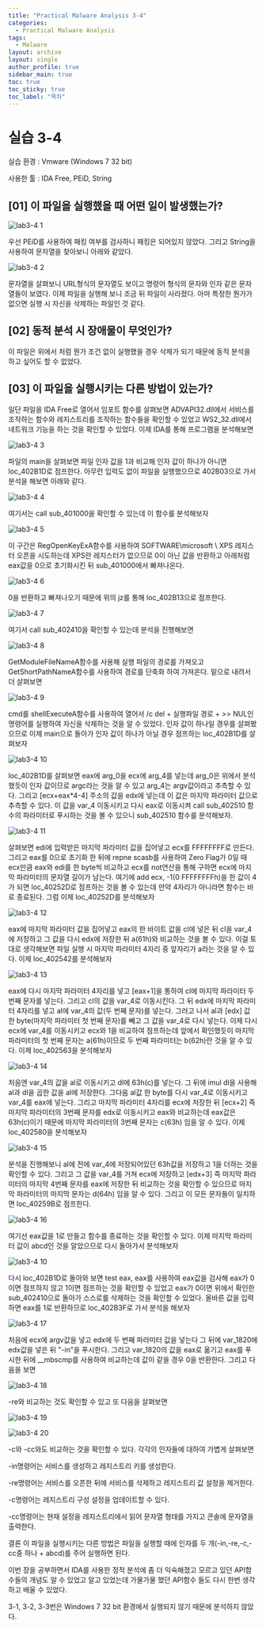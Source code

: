 ```yaml
---
title: "Practical Malware Analysis 3-4"
categories:
  - Practical Malware Analysis
tags:
  - Malware
layout: archive
layout: single
author_profile: true
sidebar_main: true
toc: true
toc_sticky: true
toc_label: "목차"
---
```


# 실습 3-4

실습 환경 : Vmware (Windows 7 32 bit)

사용한 툴 : IDA Free, PEiD, String

## [01] 이 파일을 실행했을 때 어떤 일이 발생했는가?

![lab3-4 1](https://user-images.githubusercontent.com/91646923/135559426-89343fc1-d56d-4c58-b056-080a9334466a.JPG)

우선 PEiD를 사용하여 패킹 여부를 검사하니 패킹은 되어있지 않았다. 그리고 String을 사용하여 문자열을 찾아보니 아래와 같았다.

![lab3-4 2](https://user-images.githubusercontent.com/91646923/135559433-30eca722-d801-421e-8e61-05444155a506.JPG)

문자열을 살펴보니 URL형식의 문자열도 보이고 명령어 형식의 문자와 인자 같은 문자열들이 보였다. 이제 파일을 실행해 보니 조금 뒤 파일이 사라졌다. 아마 특정한 뭔가가 없으면 실행 시 자신을 삭제하는 파일인 것 같다.

## [02] 동적 분석 시 장애물이 무엇인가?

이 파일은 위에서 처럼 뭔가 조건 없이 실행했을 경우 삭제가 되기 때문에 동적 분석을 하고 싶어도 할 수 없었다.

## [03] 이 파일을 실행시키는 다른 방법이 있는가?

일단 파일을 IDA Free로 열어서 임포트 함수를 살펴보면 ADVAPI32.dll에서 서비스를 조작하는 함수와 레지스트리를 조작하는 함수들을 확인할 수 있었고 WS2_32.dll에서 네트워크 기능을 하는 것을 확인할 수 있었다. 이제 IDA를 통해 프로그램을 분석해보면

![lab3-4 3](https://user-images.githubusercontent.com/91646923/135559463-c519c7fd-0485-4873-9de5-6f61acb9d5e8.JPG)

파일의 main을 살펴보면 파일 인자 값을 1과 비교해 인자 값이 하나가 아니면 loc_402B1D로 점프한다. 아무런 입력도 없이 파일을 실행했으므로 402B03으로 가서 분석을 해보면 아래와 같다.

![lab3-4 4](https://user-images.githubusercontent.com/91646923/135559477-ebd2fc8f-531a-4d22-bde7-cde47eb95503.JPG)

여기서는 call sub_401000을 확인할 수 있는데 이 함수를 분석해보자

![lab3-4 5](https://user-images.githubusercontent.com/91646923/135559482-c070b6a7-f568-4c64-b0cd-e3ea547c2825.JPG)

이 구간은 RegOpenKeyExA함수를 사용하여 SOFTWARE\\microsoft \\ XPS 레지스터 오픈을 시도하는데 XPS란 레지스터가 없으므로 0이 아닌 값을 반환하고 아래처럼 eax값을 0으로 초기화시킨 뒤 sub_401000에서 빠져나온다.

![lab3-4 6](https://user-images.githubusercontent.com/91646923/135559493-5d91dc71-5f8f-4ae7-9d72-37a642651d25.JPG)

0을 반환하고 빠져나오기 때문에 위의 jz를 통해 loc_402B13으로 점프한다.

![lab3-4 7](https://user-images.githubusercontent.com/91646923/135559505-20aa275a-24ae-4943-99df-2fdfadd342fe.JPG)

여기서 call sub_402410을 확인할 수 있는데 분석을 진행해보면

![lab3-4 8](https://user-images.githubusercontent.com/91646923/135559504-44dbf3f1-f0f2-4406-a320-f44e7c9bd3c9.JPG)

GetModuleFileNameA함수를 사용해 실행 파일의 경로를 가져오고 GetShortPathNameA함수를 사용하여 경로를 단축화 하여 가져온다. 밑으로 내려서 더 살펴보면

![lab3-4 9](https://user-images.githubusercontent.com/91646923/135559507-ae33e94a-434d-4033-a35b-9d7df23b96dc.JPG)

cmd를 shellExecuteA함수를 사용하여 열어서 /c del + 실행파일 경로 + >> NUL인 명령어를 실행하여 자신을 삭제하는 것을 알 수 있었다. 인자 값이 하나일 경우를 살펴봤으므로 이제 main으로 돌아가 인자 값이 하나가 아닐 경우 점프하는 loc_402B1D를 살펴보자

![lab3-4 10](https://user-images.githubusercontent.com/91646923/135559518-f39470ec-bca4-4ac9-b302-b421d2521786.JPG)

loc_402B1D를 살펴보면 eax에 arg_0을 ecx에 arg_4를 넣는데 arg_0은 위에서 분석했듯이 인자 값이므로 argc라는 것을 알 수 있고 arg_4는 argv값이라고 추측할 수 있다. 그리고 [ecx+eax*4-4] 주소의 값을 edx에 넣는데 이 값은 마지막 파라미터 값으로 추측할 수 있다. 이 값을 var_4 이동시키고 다시 eax로 이동시켜 call sub_402510 함수의 파라미터로 푸시하는 것을 볼 수 있으니 sub_402510 함수를 분석해보자.

![lab3-4 11](https://user-images.githubusercontent.com/91646923/135559524-0ed561cf-eaff-4091-b2cf-e8820649e78e.JPG)

살펴보면 edi에 입력받은 마지막 파라미터 값을 집어넣고 ecx를 FFFFFFFF로 만든다. 그리고 eax를 0으로 초기화 한 뒤에 repne scasb를 사용하여 Zero Flag가 0일 때 ecx만큼 eax와 edi를 한 byte씩 비교하고 ecx를 not연산을 통해 구하면 ecx에 마지막 파라미터의 문자열 길이가 남는다. 여기에 add ecx, -1(0 FFFFFFFFh)을 한 값이 4가 되면 loc_40252D로 점프하는 것을 볼 수 있는데 만약 4자리가 아니라면 함수는 바로 종료된다. 그럼 이제 loc_40252D를 분석해보자

![lab3-4 12](https://user-images.githubusercontent.com/91646923/135559526-73c8ca26-6aa3-4fd0-b4c6-e00eade33215.JPG)

eax에 마지막 파라미터 값을 집어넣고 eax의 한 바이트 값을 cl에 넣은 뒤 cl을 var_4에 저장하고 그 값을 다시 edx에 저장한 뒤 a(61h)와 비교하는 것을 볼 수 있다. 이걸 토대로 생각해보면 파일 실행 시 마지막 파라미터 4자리 중 앞자리가 a라는 것을 알 수 있다. 이제 loc_402542를 분석해보자 

![lab3-4 13](https://user-images.githubusercontent.com/91646923/135559530-1ef174b7-4fc2-42e0-80f1-74528d838135.JPG)

eax에 다시 마지막 파라미터 4자리를 넣고 [eax+1]을 통하여 cl에 마지막 파라미터 두 번째 문자를 넣는다. 그리고 cl의 값을 var_4로 이동시킨다. 그 뒤 edx에 마지막 파라미터 4자리를 넣고 al에 var_4의 값(두 번째 문자)를 넣는다. 그러고 나서 al과 [edx] 값 한 byte(마지막 파라미터 첫 번째 문자)를 빼고 그 값을 var_4로 다시 넣는다. 이제 다시 ecx에 var_4를 이동시키고 ecx와 1을 비교하여 점프하는데 앞에서 확인했듯이 마지막 파라미터의 첫 번째 문자는 a(61h)이므로 두 번째 파라미터는 b(62h)란 것을 알 수 있다. 이제 loc_402563을 분석해보자

![lab3-4 14](https://user-images.githubusercontent.com/91646923/135559532-bd14bf8a-d49f-45b6-ae8f-2c0b862e9566.JPG)

처음엔 var_4의 값을 al로 이동시키고 dl에 63h(c)를 넣는다. 그 뒤에 imul dl을 사용해 al과 dl을 곱한 값을 al에 저장한다. 그다음 al값 한 byte를 다시 var_4로 이동시키고 var_4를 eax에 넣는다. 그리고 마지막 파라미터 4자리를 ecx에 저장한 뒤 [ecx+2] 즉 마지막 파라미터의 3번째 문자를 edx로 이동시키고 eax와 비교하는데 eax값은 63h(c)이기 때문에 마지막 파라미터의 3번째 문자는 c(63h) 임을 알 수 있다. 이제 loc_402580을 분석해보자

![lab3-4 15](https://user-images.githubusercontent.com/91646923/135559537-5beefd5c-4738-4f32-9667-3c38d6d17feb.JPG)

분석을 진행해보니 al에 전에 var_4에 저장되어있던 63h값을 저장하고 1을 더하는 것을 확인할 수 있다. 그리고 그 값을 var_4를 거쳐 ecx에 저장하고 [edx+3] 즉 마지막 파라미터의 마지막 4번째 문자를 eax에 저장한 뒤 비교하는 것을 확인할 수 있으므로 마지막 파라미터의 마지막 문자는 d(64h) 임을 알 수 있다. 그리고 이 모든 문자들이 일치하면 loc_40259B로 점프한다.

![lab3-4 16](https://user-images.githubusercontent.com/91646923/135559545-69f36c89-962d-4f66-8fc7-544dfd93bc16.JPG)

여기선 eax값을 1로 만들고 함수를 종료하는 것을 확인할 수 있다. 이제 마지막 파라미터 값이 abcd인 것을 알았으므로 다시 돌아가서 분석해보자

![lab3-4 10](https://user-images.githubusercontent.com/91646923/135559780-2662b474-6a97-41df-ae55-7059d8b3fdb5.JPG)

다시 loc_402B1D로 돌아와 보면 test eax, eax를 사용하여 eax값을 검사해 eax가 0이면 점프하지 않고 1이면 점프하는 것을 확인할 수 있었고 eax가 0이면 위에서 확인한 sub_402410으로 돌아가 스스로를 삭제하는 것을 확인할 수 있었다. 올바른 값을 입력하면 eax를 1로 반환하므로 loc_402B3F로 가서 분석을 해보자

![lab3-4 17](https://user-images.githubusercontent.com/91646923/135559551-c3e14f32-33c4-4240-8e16-da6d8d62ccd4.JPG)

처음에 ecx에 argv값을 넣고 edx에 두 번째 파라미터 값을 넣는다 그 뒤에 var_1820에 edx값을 넣은 뒤 "-in"을 푸시한다. 그리고 var_1820의 값을 eax로 옮기고 eax를 푸시한 뒤에 __mbscmp를 사용하여 비교하는데 값이 같을 경우 0을 반환한다. 그리고 다음을 보면

![lab3-4 18](https://user-images.githubusercontent.com/91646923/135559555-c747b6ab-7a34-4d5f-8dbc-6206f9bff045.JPG)

-re와 비교하는 것도 확인할 수 있고 또 다음을 살펴보면

![lab3-4 19](https://user-images.githubusercontent.com/91646923/135559581-6160cad5-5a66-445c-aec1-f136fd8336e0.JPG)

![lab3-4 20](https://user-images.githubusercontent.com/91646923/135559586-c2233d67-b6fd-4741-a1d7-a99653eb3dbc.JPG)

-c와 -cc와도 비교하는 것을 확인할 수 있다. 각각의 인자들에 대하여 가볍게 살펴보면

-in명령어는 서비스를 생성하고 레지스트리 키를 생성한다.

-re명령어는 서비스를 오픈한 뒤에 서비스를 삭제하고 레지스트리 값 설정을 제거한다.

-c명령어는 레지스트리 구성 설정을 업데이트할 수 있다.

-cc명령어는 현재 설정을 레지스트리에서 읽어 문자열 형태를 가지고 콘솔에 문자열을 출력한다.


결론 이 파일을 실행시키는 다른 방법은 파일을 실행할 때에 인자를 두 개(-in,-re,-c,-cc중 하나 + abcd)를 주어 실행하면 된다.

이번 장을 공부하면서 IDA를 사용한 정적 분석에 좀 더 익숙해졌고 모르고 있던 API함수들의 개념도 알 수 있었고 알고 있었는데 가물가물 했던 API함수 들도 다시 한번 생각하고 배울 수 있었다.

3-1, 3-2, 3-3번은 Windows 7 32 bit 환경에서 실행되지 않기 때문에 분석하지 않았다.
